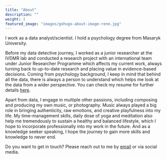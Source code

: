 ```yaml
---
title: "About"
description: ""
weight: 1
featured_image: "images/gohugo-about-image-rene.jpg"
---
```


I work as a data analyst/scientist. I hold a psychology degree from Masaryk University.

Before my data detective journey, I worked as a junior researcher at the IVDMR lab and conducted a research project with an international team under Junior Researcher Programme which affects my current work, always turning back to up-to-date research and placing value in evidence-based decisions. Coming from psychology background, I keep in mind that behind all the data, there is always a person to understand which helps me look at the data from a wider perspective. You can check my resume for further details [here](/files/Hlavova_resume.pdf).

Apart from data, I engage in multiple other passions, including composing and producing my own music, or photography. Music always played a big role in bringing authenticity, raw emotions, and creative playfulness into my life. My time-management skills, daily dose of yoga and meditation also help me tremendously to sustain a healthy and balanced lifestyle, which I hope to incorporate professionally into my work in the future. And as a knowledge seeker speaking, I hope the journey to gain more skills and knowledge to never end.

Do you want to get in touch? Please reach out to me by [email](mailto:hlavova.renata@gmail.com) or via social media. 